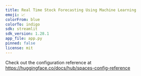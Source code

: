 ```yaml
---
title: Real Time Stock Forecasting Using Machine Learning
emoji: 📈
colorFrom: blue
colorTo: indigo
sdk: streamlit
sdk_version: 1.28.1
app_file: app.py
pinned: false
license: mit
---
```


Check out the configuration reference at https://huggingface.co/docs/hub/spaces-config-reference


